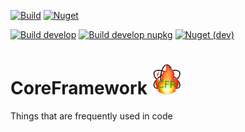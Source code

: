[![Build](https://dev.azure.com/litetex/CoreFrameworkBase/_apis/build/status/Master?label=build%20)](https://dev.azure.com/litetex/CoreFrameworkBase/_build/latest?definitionId=6)
[![Nuget](https://img.shields.io/nuget/v/Litetex.CoreFrameworkBase)](https://www.nuget.org/packages/Litetex.CoreFrameworkBase)

[![Build develop](https://dev.azure.com/litetex/CoreFrameworkBase/_apis/build/status/Develop?label=build%20develop)](https://dev.azure.com/litetex/CoreFrameworkBase/_build/latest?definitionId=4)
[![Build develop nupkg](https://img.shields.io/github/workflow/status/litetex/CoreFrameworkBase/Develop%20CI?label=build%20develop%20nupkg)](https://github.com/litetex/CoreFrameworkBase/actions?query=workflow%3A%22Develop+CI%22)
[![Nuget (dev)](https://img.shields.io/nuget/vpre/Litetex.CoreFrameworkBase?label=nuget%20%28dev%29)](https://www.nuget.org/packages/Litetex.CoreFrameworkBase)

# CoreFramework <img src="CFR-128.png" width="48" />
Things that are frequently used in code
